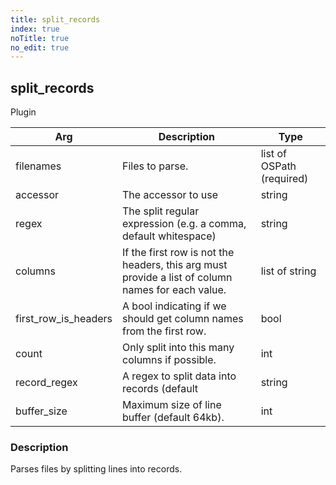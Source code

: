 ```yaml
---
title: split_records
index: true
noTitle: true
no_edit: true
---
```




<div class="vql_item"></div>


## split_records
<span class='vql_type pull-right page-header'>Plugin</span>



<div class="vqlargs"></div>

Arg | Description | Type
----|-------------|-----
filenames|Files to parse.|list of OSPath (required)
accessor|The accessor to use|string
regex|The split regular expression (e.g. a comma, default whitespace)|string
columns|If the first row is not the headers, this arg must provide a list of column names for each value.|list of string
first_row_is_headers|A bool indicating if we should get column names from the first row.|bool
count|Only split into this many columns if possible.|int
record_regex|A regex to split data into records (default |string
buffer_size|Maximum size of line buffer (default 64kb).|int

### Description

Parses files by splitting lines into records.

